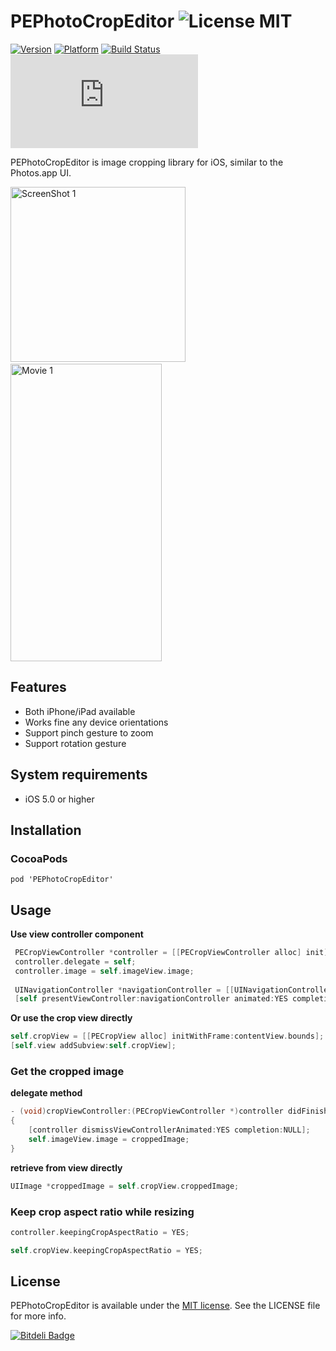 PEPhotoCropEditor ![License MIT](https://go-shields.herokuapp.com/license-MIT-yellow.png) 
=================

[![Version](https://cocoapod-badges.herokuapp.com/v/PEPhotoCropEditor/badge.png)](https://cocoapod-badges.herokuapp.com/v/PEPhotoCropEditor/badge.png)
[![Platform](https://cocoapod-badges.herokuapp.com/p/PEPhotoCropEditor/badge.png)](https://cocoapod-badges.herokuapp.com/p/PEPhotoCropEditor/badge.png)
[![Build Status](https://travis-ci.org/kishikawakatsumi/PEPhotoCropEditor.png?branch=master)](https://travis-ci.org/kishikawakatsumi/PEPhotoCropEditor)
[![Analytics](https://ga-beacon.appspot.com/UA-4291014-9/PEPhotoCropEditor/README.md)](https://github.com/igrigorik/ga-beacon)


PEPhotoCropEditor is image cropping library for iOS, similar to the Photos.app UI.

<img src="https://raw.github.com/kishikawakatsumi/PEPhotoCropEditor/master/Screenshots/ss01.png" alt="ScreenShot 1" width="280px" style="width: 280px;" />&nbsp;<a href="https://vimeo.com/66661806"><img src="https://raw2.github.com/kishikawakatsumi/PEPhotoCropEditor/master/Screenshots/movie02.gif" style="width: 242px; height: 476px;" alt="Movie 1" /></a>


## Features
- Both iPhone/iPad available
- Works fine any device orientations
- Support pinch gesture to zoom
- Support rotation gesture

## System requirements
- iOS 5.0 or higher

## Installation
### CocoaPods
`pod 'PEPhotoCropEditor'`

## Usage

**Use view controller component**
```objective-c
 PECropViewController *controller = [[PECropViewController alloc] init];
 controller.delegate = self;
 controller.image = self.imageView.image;
 
 UINavigationController *navigationController = [[UINavigationController alloc] initWithRootViewController:controller];
 [self presentViewController:navigationController animated:YES completion:NULL];
```

**Or use the crop view directly**
```objective-c
self.cropView = [[PECropView alloc] initWithFrame:contentView.bounds];
[self.view addSubview:self.cropView];
```

### Get the cropped image

**delegate method**
```objective-c
- (void)cropViewController:(PECropViewController *)controller didFinishCroppingImage:(UIImage *)croppedImage
{
    [controller dismissViewControllerAnimated:YES completion:NULL];
    self.imageView.image = croppedImage;
}
```

**retrieve from view directly**
```objective-c
UIImage *croppedImage = self.cropView.croppedImage;
```

### Keep crop aspect ratio while resizing
```objective-c
controller.keepingCropAspectRatio = YES;
```

```objective-c
self.cropView.keepingCropAspectRatio = YES;
```


## License

[Apache]: http://www.apache.org/licenses/LICENSE-2.0
[MIT]: http://www.opensource.org/licenses/mit-license.php
[GPL]: http://www.gnu.org/licenses/gpl.html
[BSD]: http://opensource.org/licenses/bsd-license.php

PEPhotoCropEditor is available under the [MIT license][MIT]. See the LICENSE file for more info.


[![Bitdeli Badge](https://d2weczhvl823v0.cloudfront.net/kishikawakatsumi/pephotocropeditor/trend.png)](https://bitdeli.com/free "Bitdeli Badge")

